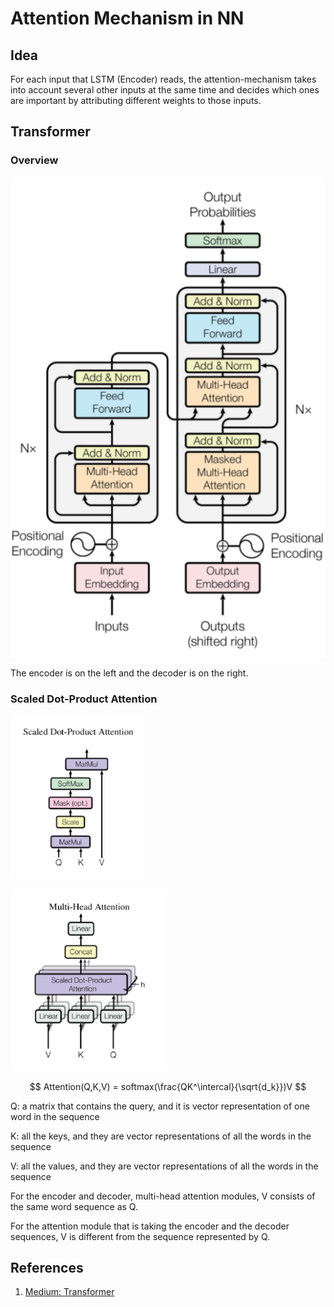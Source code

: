# Attention Mechanism in NN

## Idea

For each input that LSTM (Encoder) reads, the attention-mechanism takes into account several other inputs at the same time and decides which ones are important by attributing different weights to those inputs.

## Transformer

### Overview

![Transformer Architecture](<../../.gitbook/assets/image (3) (1).png>)

The encoder is on the left and the decoder is on the right.

### Scaled Dot-Product Attention

![Scaled Dot-Product Attention](<../../.gitbook/assets/image (1) (1).png>)

![Multi-Head Attention](<../../.gitbook/assets/image (2) (1).png>)

$$
Attention(Q,K,V) = softmax(\frac{QK^\intercal}{\sqrt{d_k}})V
$$

Q: a matrix that contains the query, and it is vector representation of one word in the sequence

K: all the keys, and they are vector representations of all the words in the sequence

V: all the values, and they are vector representations of all the words in the sequence

For the encoder and decoder, multi-head attention modules, V consists of the same word sequence as Q.

For the attention module that is taking the encoder and the decoder sequences, V is different from the sequence represented by Q.

## References

1. [Medium: Transformer](https://medium.com/inside-machine-learning/what-is-a-transformer-d07dd1fbec04)
